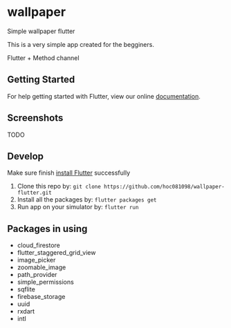 # wallpaper

Simple wallpaper flutter

This is a very simple app created for the begginers.

Flutter + Method channel

## Getting Started

For help getting started with Flutter, view our online
[documentation](https://flutter.io/).

## Screenshots
 
 TODO
 
## Develop

Make sure finish [install Flutter](https://flutter.io/get-started/install/) successfully

1. Clone this repo by: `git clone https://github.com/hoc081098/wallpaper-flutter.git`
2. Install all the packages by: `flutter packages get`
3. Run app on your simulator by: `flutter run`

## Packages in using
* cloud_firestore
* flutter_staggered_grid_view
* image_picker
* zoomable_image
* path_provider
* simple_permissions
* sqflite
* firebase_storage
* uuid
* rxdart
* intl
